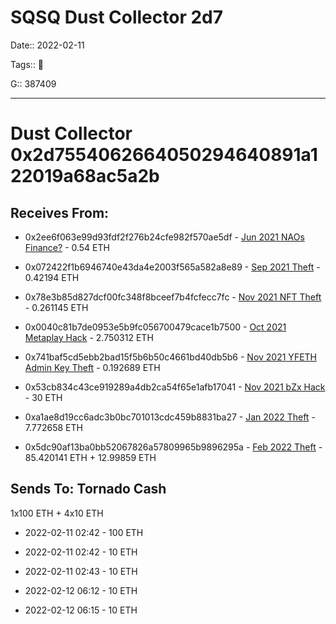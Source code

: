 # SQSQ Dust Collector 2d7

Date:: 2022-02-11

Tags:: 🔑

G:: 387409

---

# Dust Collector 0x2d7554062664050294640891a122019a68ac5a2b


## Receives From:

- 0x2ee6f063e99d93fdf2f276b24cfe982f570ae5df - [Jun 2021 NAOs Finance?](../hacks-and-thefts/naos_finance.md) - 0.54 ETH

- 0x072422f1b6946740e43da4e2003f565a582a8e89 - [Sep 2021 Theft](../hacks-and-thefts/2021-sept.md) - 0.42194 ETH 

- 0x78e3b85d827dcf00fc348f8bceef7b4fcfecc7fc - [Nov 2021 NFT Theft](../hacks-and-thefts/2021-sept.md) - 0.261145 ETH 

- 0x0040c81b7de0953e5b9fc056700479cace1b7500 - [Oct 2021 Metaplay Hack](../hacks-and-thefts/metaplay-sq.md) - 2.750312 ETH 

- 0x741baf5cd5ebb2bad15f5b6b50c4661bd40db5b6 - [Nov 2021 YFETH Admin Key Theft](../hacks-and-thefts/yfeth_admin_key.md) - 0.192689 ETH 

- 0x53cb834c43ce919289a4db2ca54f65e1afb17041 - [Nov 2021 bZx Hack](../hacks-and-thefts/bzx.md) - 30 ETH 

- 0xa1ae8d19cc6adc3b0bc701013cdc459b8831ba27 - [Jan 2022 Theft](../hacks-and-thefts/ankr-founder.md) - 7.772658 ETH 

- 0x5dc90af13ba0bb52067826a57809965b9896295a - [Feb 2022 Theft](../hacks-and-thefts/feb_10_2022_theft.md) - 85.420141 ETH + 12.99859 ETH


## Sends To: Tornado Cash

1x100 ETH + 4x10 ETH

- 2022-02-11 02:42 - 100 ETH

- 2022-02-11 02:42 - 10 ETH

- 2022-02-11 02:43 - 10 ETH

- 2022-02-12 06:12 - 10 ETH

- 2022-02-12 06:15 - 10 ETH
